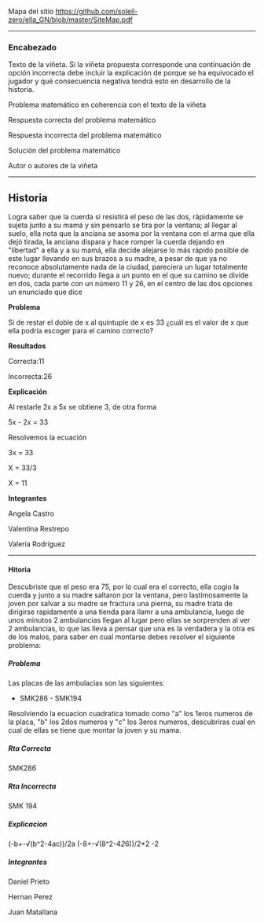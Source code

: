 Mapa del sitio https://github.com/soleil-zero/ella_GN/blob/master/SiteMap.pdf

******************************************************************

### Encabezado

Texto de la viñeta. Si la viñeta propuesta corresponde una continuación de opción incorrecta debe incluir la explicación de porque se ha equivocado el jugador y qué consecuencia negativa tendrá esto en desarrollo de la historia.

Problema matemático en coherencia con el texto de la viñeta

Respuesta correcta del problema matemático

Respuesta incorrecta del problema matemático

Solución del problema matemático

Autor o autores de la viñeta

**************************************
## Historia
Logra saber que la cuerda si resistirá el peso de las dos, rápidamente se sujeta junto a su mamá y sin pensarlo se tira por la ventana; al llegar al suelo, ella nota que la anciana se asoma por la ventana con el arma que ella dejó tirada, la anciana dispara y hace romper la cuerda dejando en "libertad" a ella y a su mamá, ella decide alejarse lo más rápido posible de este lugar llevando en sus brazos a su madre, a pesar de que ya no reconoce absolutamente nada de la ciudad, pareciera un lugar totalmente nuevo; durante el recorrido llega a un punto en el que su camino se divide en dos, cada parte con un número 11 y 26, en el centro de las dos opciones un enunciado que dice

**Problema**

Si de restar el doble de x al quintuple de x es 33 ¿cuál es el valor de x que ella podría escoger para el camino correcto? 

**Resultados**

Correcta:11

Incorrecta:26

**Explicación**

Al restarle 2x a 5x se obtiene 3, de otra forma

5x - 2x = 33

Resolvemos la ecuación 

3x = 33

X = 33/3

X = 11

**Integrantes**

Angela Castro 

Valentina Restrepo 

Valeria Rodríguez 
*****************************************************************************************************************************
#### Hitoria ####
Descubriste que el peso era 75, por lo cual era el correcto, ella cogio la cuerda y junto a su madre saltaron por la ventana, pero lastimosamente  la joven por salvar a su madre se fractura una pierna, su madre trata de dirigirse rapidamente a una tienda para llamr a una ambulancia, luego de unos minutos 2 ambulancias llegan al lugar pero ellas se sorprenden al ver 2 ambulancias, lo que las lleva a pensar que una es la verdadera y la otra es de los malos, para saber en cual montarse debes resolver el siguiente problema:

##### Problema #####
Las placas de las ambulacias son las siguientes:

- SMK286                                - SMK194

Resolviendo la ecuacion cuadratica tomado como "a" los 1eros numeros de la placa, "b" los 2dos numeros y "c" los 3eros numeros, descubriras cual en cual de ellas se tiene que montar la joven y su mama.
##### Rta Correcta #####
SMK286
##### Rta Incorrecta #####
SMK 194
##### Explicacion #####
(-b+-√(b^2-4ac))/2a
(-8+-√(8^2-4*2*6))/2*2
-2
##### Integrantes #####
Daniel Prieto

Hernan Perez

Juan Matallana










